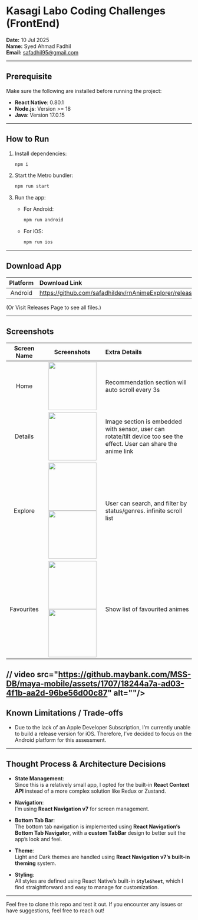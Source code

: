 # Kasagi Labo Coding Challenges (FrontEnd)

**Date:** 10 Jul 2025  
**Name:** Syed Ahmad Fadhil  
**Email:** safadhil95@gmail.com  

---

## Prerequisite

Make sure the following are installed before running the project:

- **React Native**: 0.80.1  
- **Node.js**: Version >= 18  
- **Java**: Version 17.0.15  

---

## How to Run

1. Install dependencies:
   ```bash
   npm i
   ```

2. Start the Metro bundler:
   ```bash
   npm run start
   ```

3. Run the app:
   - For Android:
     ```bash
     npm run android
     ```
   - For iOS:
     ```bash
     npm run ios
     ```
---

## Download App

| Platform  | Download Link                                                       |
|:---------:|:--------------------------------------------------------------------|
| Android   | https://github.com/safadhildev/rnAnimeExplorer/releases/tag/v1.0.4  | 

(Or Visit Releases Page to see all files.)

---

## Screenshots
| Screen Name  | Screenshots                                                         | Extra Details |
|:------------:|:-------------------------------------------------------------------:|:----------|
| Home         |  <img alt="" src="https://github.com/user-attachments/assets/8e0f10e4-bb7d-4ddf-8be7-e4d181fd2add" width="130"/> | Recommendation section will auto scroll every 3s |
| Details      |  <img alt="" src="https://github.com/user-attachments/assets/b737a07f-2897-4794-b20f-b056c993afc6" width="130"/> | Image section is embedded with sensor, user can rotate/tilt device too see the effect. User can share the anime link |
| Explore      | <img alt="" src="https://github.com/user-attachments/assets/05e67db1-2076-4552-8db0-631de3c3c43c" width="130" />  <img alt="" src="https://github.com/user-attachments/assets/f4805647-3de6-4018-8215-9bbe6aeb8953" width="130"/> | User can search, and  filter by status/genres. infinite scroll list |
| Favourites   | <img alt="" src="https://github.com/user-attachments/assets/c340c747-4aeb-405f-9eee-ca423e834ea8" width="130"/><img alt="" src="https://github.com/user-attachments/assets/da4a454d-9247-4b96-a2f2-91ae7f74fcc8" width="130"/> | Show list of favourited animes |



// video src="https://github.maybank.com/MSS-DB/maya-mobile/assets/1707/18244a7a-ad03-4f1b-aa2d-96be56d00c87" alt=""/> 
---

## Known Limitations / Trade-offs

- Due to the lack of an Apple Developer Subscription, I’m currently unable to build a release version for iOS. Therefore, I’ve decided to focus on the Android platform for this assessment.

---

## Thought Process & Architecture Decisions

- **State Management**:  
  Since this is a relatively small app, I opted for the built-in **React Context API** instead of a more complex solution like Redux or Zustand.

- **Navigation**:  
  I’m using **React Navigation v7** for screen management.

- **Bottom Tab Bar**:  
  The bottom tab navigation is implemented using **React Navigation’s Bottom Tab Navigator**, with a **custom TabBar** design to better suit the app’s look and feel.

- **Theme**:  
  Light and Dark themes are handled using **React Navigation v7’s built-in theming** system.

- **Styling**:  
  All styles are defined using React Native’s built-in **`StyleSheet`**, which I find straightforward and easy to manage for customization.

---

Feel free to clone this repo and test it out. If you encounter any issues or have suggestions, feel free to reach out!
